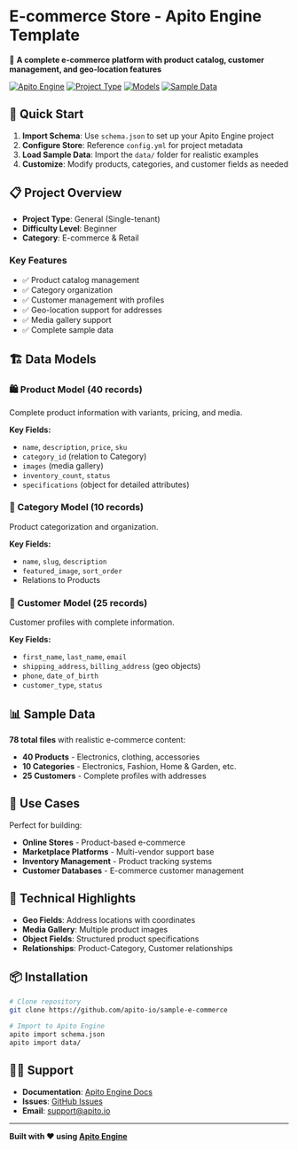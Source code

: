 # E-commerce Store - Apito Engine Template

🛒 **A complete e-commerce platform with product catalog, customer management, and geo-location features**

[![Apito Engine](https://img.shields.io/badge/Apito-Engine-blue?style=flat&logo=graphql)](https://apito.io)
[![Project Type](https://img.shields.io/badge/Project%20Type-General-green?style=flat)](#project-type)
[![Models](https://img.shields.io/badge/Models-3-orange?style=flat)](#data-models)
[![Sample Data](https://img.shields.io/badge/Sample%20Data-78%20Files-purple?style=flat)](#sample-data)

## 🚀 Quick Start

1. **Import Schema**: Use `schema.json` to set up your Apito Engine project
2. **Configure Store**: Reference `config.yml` for project metadata
3. **Load Sample Data**: Import the `data/` folder for realistic examples
4. **Customize**: Modify products, categories, and customer fields as needed

## 📋 Project Overview

- **Project Type**: General (Single-tenant)
- **Difficulty Level**: Beginner
- **Category**: E-commerce & Retail

### **Key Features**
- ✅ Product catalog management
- ✅ Category organization
- ✅ Customer management with profiles
- ✅ Geo-location support for addresses
- ✅ Media gallery support
- ✅ Complete sample data

## 🏗️ Data Models

### **🛍️ Product Model** (40 records)
Complete product information with variants, pricing, and media.

**Key Fields:**
- `name`, `description`, `price`, `sku`
- `category_id` (relation to Category)
- `images` (media gallery)
- `inventory_count`, `status`
- `specifications` (object for detailed attributes)

### **📂 Category Model** (10 records)  
Product categorization and organization.

**Key Fields:**
- `name`, `slug`, `description`
- `featured_image`, `sort_order`
- Relations to Products

### **👤 Customer Model** (25 records)
Customer profiles with complete information.

**Key Fields:**
- `first_name`, `last_name`, `email`
- `shipping_address`, `billing_address` (geo objects)
- `phone`, `date_of_birth`
- `customer_type`, `status`

## 📊 Sample Data

**78 total files** with realistic e-commerce content:
- **40 Products** - Electronics, clothing, accessories
- **10 Categories** - Electronics, Fashion, Home & Garden, etc.
- **25 Customers** - Complete profiles with addresses

## 🎯 Use Cases

Perfect for building:
- **Online Stores** - Product-based e-commerce
- **Marketplace Platforms** - Multi-vendor support base
- **Inventory Management** - Product tracking systems
- **Customer Databases** - E-commerce customer management

## 🔧 Technical Highlights

- **Geo Fields**: Address locations with coordinates
- **Media Gallery**: Multiple product images
- **Object Fields**: Structured product specifications
- **Relationships**: Product-Category, Customer relationships

## 📦 Installation

```bash
# Clone repository
git clone https://github.com/apito-io/sample-e-commerce

# Import to Apito Engine
apito import schema.json
apito import data/
```

## 🙋‍♂️ Support

- **Documentation**: [Apito Engine Docs](https://docs.apito.io)
- **Issues**: [GitHub Issues](https://github.com/apito-io/sample-e-commerce/issues)
- **Email**: support@apito.io

---

**Built with ❤️ using [Apito Engine](https://apito.io)**
